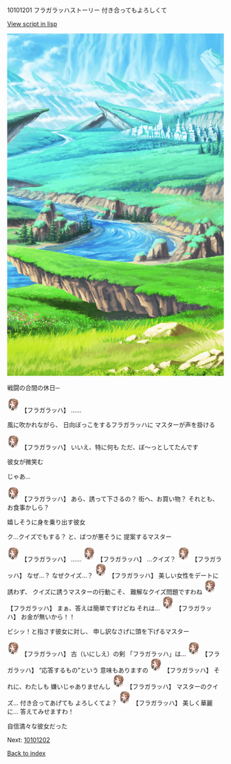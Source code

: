 10101201 フラガラッハストーリー 付き合ってもよろしくて

[View script in lisp](../scripts/10101201.txt)

![plain.png](../images/backgrounds/plain.png)

戦闘の合間の休日─

<img src="../images/units/101011.png" alt="101011.png" height="34"/>
【フラガラッハ】
……

風に吹かれながら、
日向ぼっこをするフラガラッハに
マスターが声を掛ける

<img src="../images/units/101011.png" alt="101011.png" height="34"/>
【フラガラッハ】
いいえ、特に何も
ただ、ぼ～っとしてたんです

彼女が微笑む

じゃあ…

<img src="../images/units/101011.png" alt="101011.png" height="34"/>
【フラガラッハ】
あら、誘って下さるの？
街へ、お買い物？
それとも、お食事かしら？

嬉しそうに身を乗り出す彼女

ク…クイズでもする？
と、ばつが悪そうに
提案するマスター

<img src="../images/units/101011.png" alt="101011.png" height="34"/>
【フラガラッハ】
……

<img src="../images/units/101011.png" alt="101011.png" height="34"/>
【フラガラッハ】
…クイズ？

<img src="../images/units/101011.png" alt="101011.png" height="34"/>
【フラガラッハ】
なぜ…？
なぜクイズ…？

<img src="../images/units/101011.png" alt="101011.png" height="34"/>
【フラガラッハ】
美しい女性をデートに誘わず、
クイズに誘うマスターの行動こそ、
難解なクイズ問題ですわね

<img src="../images/units/101011.png" alt="101011.png" height="34"/>
【フラガラッハ】
まぁ、答えは簡単ですけどね
それは…

<img src="../images/units/101011.png" alt="101011.png" height="34"/>
【フラガラッハ】
お金が無いから！！

ビシッ！と指さす彼女に対し、
申し訳なさげに頭を下げるマスター

<img src="../images/units/101011.png" alt="101011.png" height="34"/>
【フラガラッハ】
古（いにしえ）の剣
「フラガラッハ」は…

<img src="../images/units/101011.png" alt="101011.png" height="34"/>
【フラガラッハ】
“応答するもの”という
意味もありますの

<img src="../images/units/101011.png" alt="101011.png" height="34"/>
【フラガラッハ】
それに、わたしも
嫌いじゃありませんし

<img src="../images/units/101011.png" alt="101011.png" height="34"/>
【フラガラッハ】
マスターのクイズ…
付き合ってあげても
よろしくてよ？

<img src="../images/units/101011.png" alt="101011.png" height="34"/>
【フラガラッハ】
美しく華麗に…
答えてみせますわ！

自信満々な彼女だった

Next: [10101202](10101202.md)

[Back to index](index.md)
